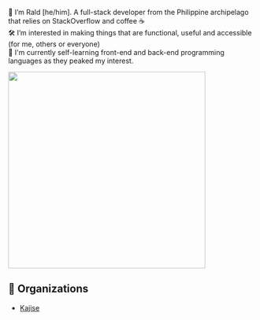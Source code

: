 👋 I’m Rald [he/him]. A full-stack developer from the Philippine archipelago that relies on StackOverflow and coffee ☕ \
🛠️ I’m interested in making things that are functional, useful and accessible (for me, others or everyone) \
🌱 I'm currently self-learning front-end and back-end programming languages as they peaked my interest.

<a href="https://skillicons.dev">
    <img src="https://skillicons.dev/icons?i=js,ts,html,css,nodejs,tailwind,windicss,mongodb,express,figma" width="400" />
</a>

## 👥 Organizations
  - [Kajise](https://github.com/kajise)
